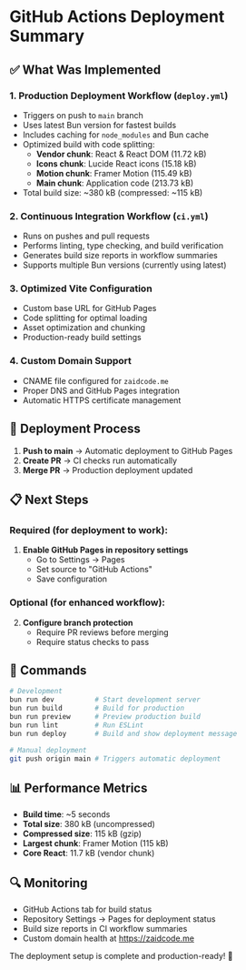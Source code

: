 # GitHub Actions Deployment Summary

## ✅ What Was Implemented

### 1. **Production Deployment Workflow** (`deploy.yml`)
- Triggers on push to `main` branch
- Uses latest Bun version for fastest builds
- Includes caching for `node_modules` and Bun cache
- Optimized build with code splitting:
  - **Vendor chunk**: React & React DOM (11.72 kB)
  - **Icons chunk**: Lucide React icons (15.18 kB)  
  - **Motion chunk**: Framer Motion (115.49 kB)
  - **Main chunk**: Application code (213.73 kB)
- Total build size: ~380 kB (compressed: ~115 kB)

### 2. **Continuous Integration Workflow** (`ci.yml`)
- Runs on pushes and pull requests
- Performs linting, type checking, and build verification
- Generates build size reports in workflow summaries
- Supports multiple Bun versions (currently using latest)

### 3. **Optimized Vite Configuration**
- Custom base URL for GitHub Pages
- Code splitting for optimal loading
- Asset optimization and chunking
- Production-ready build settings

### 4. **Custom Domain Support**
- CNAME file configured for `zaidcode.me`
- Proper DNS and GitHub Pages integration
- Automatic HTTPS certificate management

## 🚀 Deployment Process

1. **Push to main** → Automatic deployment to GitHub Pages
2. **Create PR** → CI checks run automatically  
3. **Merge PR** → Production deployment updated

## 📋 Next Steps

### Required (for deployment to work):
1. **Enable GitHub Pages in repository settings**
   - Go to Settings → Pages
   - Set source to "GitHub Actions"
   - Save configuration

### Optional (for enhanced workflow):
2. **Configure branch protection**
   - Require PR reviews before merging
   - Require status checks to pass

## 🔧 Commands

```bash
# Development
bun run dev          # Start development server
bun run build        # Build for production
bun run preview      # Preview production build
bun run lint         # Run ESLint
bun run deploy       # Build and show deployment message

# Manual deployment
git push origin main # Triggers automatic deployment
```

## 📊 Performance Metrics
- **Build time**: ~5 seconds
- **Total size**: 380 kB (uncompressed)
- **Compressed size**: 115 kB (gzip)
- **Largest chunk**: Framer Motion (115 kB)
- **Core React**: 11.7 kB (vendor chunk)

## 🔍 Monitoring
- GitHub Actions tab for build status
- Repository Settings → Pages for deployment status
- Build size reports in CI workflow summaries
- Custom domain health at https://zaidcode.me

The deployment setup is complete and production-ready! 🎉
